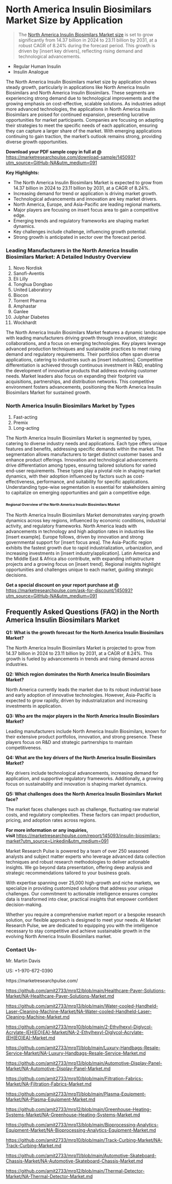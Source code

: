 <h1>North America Insulin Biosimilars Market&nbsp;Size by Application</h1><blockquote><p>The <a href="https://marketresearchpulse.com/download-sample/145093?utm_source=GitHub-NA&amp;utm_medium=091">North America Insulin Biosimilars Market size</a> is set to grow significantly from 14.37 billion in 2024 to 23.11 billion by 2031, at a robust CAGR of 8.24% during the forecast period. This growth is driven by [insert key drivers], reflecting rising demand and technological advancements.</p></blockquote><ul><li>Regular Human Insulin <li> Insulin Analogue</li></ul><p>The North America Insulin Biosimilars market size by application shows steady growth, particularly in applications like North America Insulin Biosimilars and North America Insulin Biosimilars. These segments are experiencing strong demand due to technological improvements and the growing emphasis on cost-effective, scalable solutions. As industries adopt more advanced technologies, the applications in North America Insulin Biosimilars are poised for continued expansion, presenting lucrative opportunities for market participants. Companies are focusing on adapting their strategies to meet the specific needs of each application, ensuring they can capture a larger share of the market. With emerging applications continuing to gain traction, the market’s outlook remains strong, providing diverse growth opportunities.</p><p><strong>Download your PDF sample copy in full at @ </strong><a href="https://marketresearchpulse.com/download-sample/145093?utm_source=GitHub-NA&amp;utm_medium=091">https://marketresearchpulse.com/download-sample/145093?utm_source=GitHub-NA&amp;utm_medium=091</a></p><p><strong>Key Highlights: </strong></p><ul><li>The North America Insulin Biosimilars Market is expected to grow from 14.37 billion in 2024 to 23.11 billion by 2031, at a CAGR of 8.24%.</li><li>Increasing demand for trend or application is driving market growth.</li><li>Technological advancements and innovation are key market drivers.</li><li>North America, Europe, and Asia-Pacific are leading regional markets.</li><li>Major players are focusing on insert focus area to gain a competitive edge.</li><li>Emerging trends and regulatory frameworks are shaping market dynamics.</li><li>Key challenges include challenge, influencing growth potential.</li><li>Strong growth is anticipated in sector over the forecast period.</li></ul><h3>Leading Manufacturers in the North America Insulin Biosimilars Market: A Detailed Industry Overview</h3><ol><li>Novo Nordisk</li><li>Sanofi-Aventis</li><li>Eli Lilly</li><li>Tonghua Dongbao</li><li>United Laboratory</li><li>Biocon</li><li>Torrent Pharma</li><li>Amphastar</li><li>Ganlee</li><li>Julphar Diabetes</li><li>Wockhardt</li></ol><div class="flex max-w-full flex-col flex-grow"><div class="min-h-8 text-message flex w-full flex-col items-end gap-2 whitespace-normal break-words [.text-message+&amp;]:mt-5" dir="auto" data-message-author-role="assistant" data-message-id="fd8432e4-4910-450d-b182-61b7bfb0a01f" data-message-model-slug="gpt-4o"><div class="flex w-full flex-col gap-1 empty:hidden first:pt-[3px]"><div class="markdown prose w-full break-words dark:prose-invert light"><p>The North America Insulin Biosimilars Market features a dynamic landscape with leading manufacturers driving growth through innovation, strategic collaborations, and a focus on emerging technologies. Key players leverage advanced production techniques and sustainable practices to meet rising demand and regulatory requirements. Their portfolios often span diverse applications, catering to industries such as [insert industries]. Competitive differentiation is achieved through continuous investment in R&amp;D, enabling the development of innovative products that address evolving customer needs. Market leaders also focus on expanding their footprint via acquisitions, partnerships, and distribution networks. This competitive environment fosters advancements, positioning the North America Insulin Biosimilars Market for sustained growth.</p></div></div></div></div><h3>North America Insulin Biosimilars Market by Types</h3><ol><li>Fast-acting <li> Premix <li> Long-acting</li></ol><div class="flex max-w-full flex-col flex-grow"><div class="min-h-8 text-message flex w-full flex-col items-end gap-2 whitespace-normal break-words [.text-message+&amp;]:mt-5" dir="auto" data-message-author-role="assistant" data-message-id="084470be-0bb7-4664-bddf-5156b4f41249" data-message-model-slug="gpt-4o-mini"><div class="flex w-full flex-col gap-1 empty:hidden first:pt-[3px]"><div class="markdown prose w-full break-words dark:prose-invert light"><p>The North America Insulin Biosimilars Market is segmented by types, catering to diverse industry needs and applications. Each type offers unique features and benefits, addressing specific demands within the market. The segmentation allows manufacturers to target distinct customer bases and enhance product offerings. Innovation and technological advancements drive differentiation among types, ensuring tailored solutions for varied end-user requirements. These types play a pivotal role in shaping market dynamics, with their adoption influenced by factors such as cost-effectiveness, performance, and suitability for specific applications. Understanding type-wise segmentation is essential for stakeholders aiming to capitalize on emerging opportunities and gain a competitive edge.</p></div></div></div></div><h3><span style="font-size: 11px;">Regional Overview of the North America Insulin Biosimilars Market</span></h3><div class="flex max-w-full flex-col flex-grow"><div class="min-h-8 text-message flex w-full flex-col items-end gap-2 whitespace-normal break-words [.text-message+&amp;]:mt-5" dir="auto" data-message-author-role="assistant" data-message-id="e9038762-ce64-4e30-91c9-9bd413514231" data-message-model-slug="gpt-4o-mini"><div class="flex w-full flex-col gap-1 empty:hidden first:pt-[3px]"><div class="markdown prose w-full break-words dark:prose-invert light"><p>The North America Insulin Biosimilars Market demonstrates varying growth dynamics across key regions, influenced by economic conditions, industrial activity, and regulatory frameworks. North America leads with advancements in technology and high adoption rates in industries like [insert example]. Europe follows, driven by innovation and strong governmental support for [insert focus area]. The Asia-Pacific region exhibits the fastest growth due to rapid industrialization, urbanization, and increasing investments in [insert industry/application]. Latin America and the Middle East &amp; Africa also contribute, with expanding infrastructure projects and a growing focus on [insert trend]. Regional insights highlight opportunities and challenges unique to each market, guiding strategic decisions.</p></div></div></div></div><p><strong>Get a special discount on your report purchase at @ </strong><a href="https://marketresearchpulse.com/ask-for-discount/145093?utm_source=GitHub-NA&amp;utm_medium=091">https://marketresearchpulse.com/ask-for-discount/145093?utm_source=GitHub-NA&amp;utm_medium=091</a></p><h2>Frequently Asked Questions (FAQ) in the North America Insulin Biosimilars Market</h2><p><strong>Q1: What is the growth forecast for the North America Insulin Biosimilars Market?</strong></p><p>The North America Insulin Biosimilars Market is projected to grow from 14.37 billion in 2024 to 23.11 billion by 2031, at a CAGR of 8.24%. This growth is fueled by advancements in trends and rising demand across industries.</p><p><strong>Q2: Which region dominates the North America Insulin Biosimilars Market?</strong></p><p>North America currently leads the market due to its robust industrial base and early adoption of innovative technologies. However, Asia-Pacific is expected to grow rapidly, driven by industrialization and increasing investments in application.</p><p><strong>Q3: Who are the major players in the North America Insulin Biosimilars Market?</strong></p><p>Leading manufacturers include North America Insulin Biosimilars, known for their extensive product portfolios, innovation, and strong presence. These players focus on R&amp;D and strategic partnerships to maintain competitiveness.</p><p><strong>Q4: What are the key drivers of the North America Insulin Biosimilars Market?</strong></p><p>Key drivers include technological advancements, increasing demand for application, and supportive regulatory frameworks. Additionally, a growing focus on sustainability and innovation is shaping market dynamics.</p><p><strong>Q5: What challenges does the North America Insulin Biosimilars Market face?</strong></p><p>The market faces challenges such as challenge, fluctuating raw material costs, and regulatory complexities. These factors can impact production, pricing, and adoption rates across regions.</p><p><strong>For more information or any inquiries, visit&nbsp;</strong><a href="https://marketresearchpulse.com/report/145093/insulin-biosimilars-market?utm_source=Linkedin&utm_medium=091">https://marketresearchpulse.com/report/145093/insulin-biosimilars-market?utm_source=Linkedin&utm_medium=091</a></p><p>Market Research Pulse is powered by a team of over 250 seasoned analysts and subject matter experts who leverage advanced data collection techniques and robust research methodologies to deliver actionable insights. We go beyond data presentation, offering deep analysis and strategic recommendations tailored to your business goals.</p><p>With expertise spanning over 25,000 high-growth and niche markets, we specialize in providing customized solutions that address your unique challenges. Our commitment to actionable intelligence ensures complex data is transformed into clear, practical insights that empower confident decision-making.</p><p>Whether you require a comprehensive market report or a bespoke research solution, our flexible approach is designed to meet your needs. At Market Research Pulse, we are dedicated to equipping you with the intelligence necessary to stay competitive and achieve sustainable growth in the evolving North America Insulin Biosimilars market.</p><h3><strong>Contact Us-</strong></h3><p>Mr. Martin Davis</p><p>US: +1-970-672-0390</p><p>https://marketresearchpulse.com/</p><p><a href="https://github.com/amit2733/mrp12/blob/main/Healthcare-Payer-Solutions-Market/NA-Healthcare-Payer-Solutions-Market.md">https://github.com/amit2733/mrp12/blob/main/Healthcare-Payer-Solutions-Market/NA-Healthcare-Payer-Solutions-Market.md</a></p><p><a href="https://github.com/amit2733/mrp13/blob/main/Water-cooled-Handheld-Laser-Cleaning-Machine-Market/NA-Water-cooled-Handheld-Laser-Cleaning-Machine-Market.md">https://github.com/amit2733/mrp13/blob/main/Water-cooled-Handheld-Laser-Cleaning-Machine-Market/NA-Water-cooled-Handheld-Laser-Cleaning-Machine-Market.md</a></p><p><a href="https://github.com/amit2733/mrp10/blob/main/2-Ethylhexyl-Diglycol-Acrylate-(EH(EO)EA)-Market/NA-2-Ethylhexyl-Diglycol-Acrylate-(EH(EO)EA)-Market.md">https://github.com/amit2733/mrp10/blob/main/2-Ethylhexyl-Diglycol-Acrylate-(EH(EO)EA)-Market/NA-2-Ethylhexyl-Diglycol-Acrylate-(EH(EO)EA)-Market.md</a></p><p><a href="https://github.com/amit2733/mrp11/blob/main/Luxury-Handbags-Resale-Service-Market/NA-Luxury-Handbags-Resale-Service-Market.md">https://github.com/amit2733/mrp11/blob/main/Luxury-Handbags-Resale-Service-Market/NA-Luxury-Handbags-Resale-Service-Market.md</a></p><p><a href="https://github.com/amit2733/mrp13/blob/main/Automotive-Display-Panel-Market/NA-Automotive-Display-Panel-Market.md">https://github.com/amit2733/mrp13/blob/main/Automotive-Display-Panel-Market/NA-Automotive-Display-Panel-Market.md</a></p><p><a href="https://github.com/amit2733/mrp10/blob/main/Filtration-Fabrics-Market/NA-Filtration-Fabrics-Market.md">https://github.com/amit2733/mrp10/blob/main/Filtration-Fabrics-Market/NA-Filtration-Fabrics-Market.md</a></p><p><a href="https://github.com/amit2733/mrp11/blob/main/Plasma-Equipment-Market/NA-Plasma-Equipment-Market.md">https://github.com/amit2733/mrp11/blob/main/Plasma-Equipment-Market/NA-Plasma-Equipment-Market.md</a></p><p><a href="https://github.com/amit2733/mrp12/blob/main/Greenhouse-Heating-Systems-Market/NA-Greenhouse-Heating-Systems-Market.md">https://github.com/amit2733/mrp12/blob/main/Greenhouse-Heating-Systems-Market/NA-Greenhouse-Heating-Systems-Market.md</a></p><p><a href="https://github.com/amit2733/mrp13/blob/main/Bioprocessing-Analytics-Equipment-Market/NA-Bioprocessing-Analytics-Equipment-Market.md">https://github.com/amit2733/mrp13/blob/main/Bioprocessing-Analytics-Equipment-Market/NA-Bioprocessing-Analytics-Equipment-Market.md</a></p><p><a href="https://github.com/amit2733/mrp10/blob/main/Track-Curbing-Market/NA-Track-Curbing-Market.md">https://github.com/amit2733/mrp10/blob/main/Track-Curbing-Market/NA-Track-Curbing-Market.md</a></p><p><a href="https://github.com/amit2733/mrp11/blob/main/Automotive-Skateboard-Chassis-Market/NA-Automotive-Skateboard-Chassis-Market.md">https://github.com/amit2733/mrp11/blob/main/Automotive-Skateboard-Chassis-Market/NA-Automotive-Skateboard-Chassis-Market.md</a></p><p><a href="https://github.com/amit2733/mrp12/blob/main/Thermal-Detector-Market/NA-Thermal-Detector-Market.md">https://github.com/amit2733/mrp12/blob/main/Thermal-Detector-Market/NA-Thermal-Detector-Market.md</a></p>
